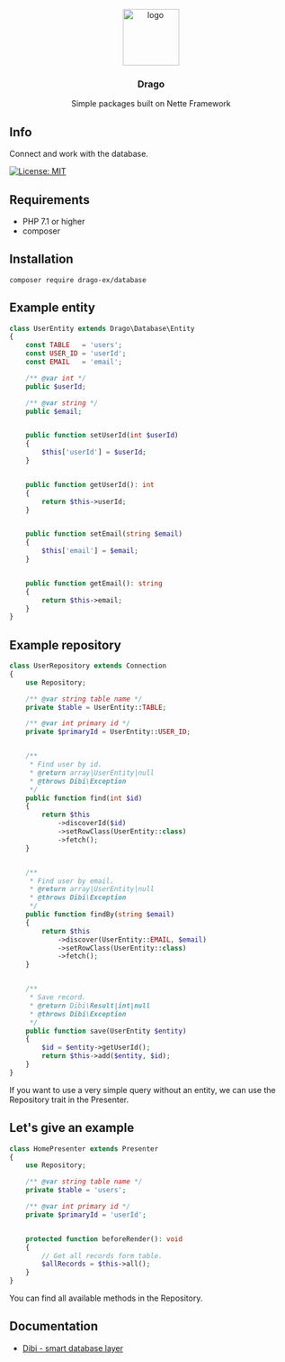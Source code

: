 <p align="center">
  <img src="https://avatars0.githubusercontent.com/u/11717487?s=400&u=40ecb522587ebbcfe67801ccb6f11497b259f84b&v=4" width="100" alt="logo">
</p>

<h3 align="center">Drago</h3>
<p align="center">Simple packages built on Nette Framework</p>

## Info

Connect and work with the database.

[![License: MIT](https://img.shields.io/badge/License-MIT-yellow.svg)](https://raw.githubusercontent.com/drago-ex/database/master/license.md)

## Requirements

- PHP 7.1 or higher
- composer

## Installation

```
composer require drago-ex/database
```

## Example entity

```php
class UserEntity extends Drago\Database\Entity
{
	const TABLE   = 'users';
	const USER_ID = 'userId';
	const EMAIL   = 'email';

	/** @var int */
	public $userId;

	/** @var string */
	public $email;


	public function setUserId(int $userId)
	{
		$this['userId'] = $userId;
	}


	public function getUserId(): int
	{
		return $this->userId;
	}


	public function setEmail(string $email)
	{
		$this['email'] = $email;
	}


	public function getEmail(): string
	{
		return $this->email;
	}
}

```

## Example repository

```php
class UserRepository extends Connection
{
	use Repository;

	/** @var string table name */
	private $table = UserEntity::TABLE;

	/** @var int primary id */
	private $primaryId = UserEntity::USER_ID;


	/**
	 * Find user by id.
	 * @return array|UserEntity|null
	 * @throws Dibi\Exception
	 */
	public function find(int $id)
	{
		return $this
			->discoverId($id)
			->setRowClass(UserEntity::class)
			->fetch();
	}


	/**
	 * Find user by email.
	 * @return array|UserEntity|null
	 * @throws Dibi\Exception
	 */
	public function findBy(string $email)
	{
		return $this
			->discover(UserEntity::EMAIL, $email)
			->setRowClass(UserEntity::class)
			->fetch();
	}


	/**
	 * Save record.
	 * @return Dibi\Result|int|null
	 * @throws Dibi\Exception
	 */
	public function save(UserEntity $entity)
	{
		$id = $entity->getUserId();
		return $this->add($entity, $id);
	}
}

```

If you want to use a very simple query without an entity, we can 
use the Repository trait in the Presenter.

## Let's give an example

```php
class HomePresenter extends Presenter
{
	use Repository;

	/** @var string table name */
	private $table = 'users';

	/** @var int primary id */
	private $primaryId = 'userId';


	protected function beforeRender(): void
	{
		// Get all records form table.
		$allRecords = $this->all();
	}
}
```

You can find all available methods in the Repository.

## Documentation
- [Dibi - smart database layer](https://github.com/dg/dibi)
